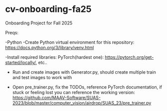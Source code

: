 # cv-onboarding-fa25
Onboarding Project for Fall 2025

Preqs:

-Python
-Create Python virtual environment for this repository: https://docs.python.org/3/library/venv.html

-Install required libraries: PyTorch(hardest one): https://pytorch.org/get-started/locally/, etc..

- Run and create images with Generator.py, should create multiple train and test images to work with

- Open pre_trainer.py, fix the TODOs, reference PyTorch documentation, if stuck or feeling lost you can reference the working version: https://github.com/MAAV-Software/SUAS-2023/blob/master/computer_vision/airdrop/SUAS_23/pre_trainer.py
